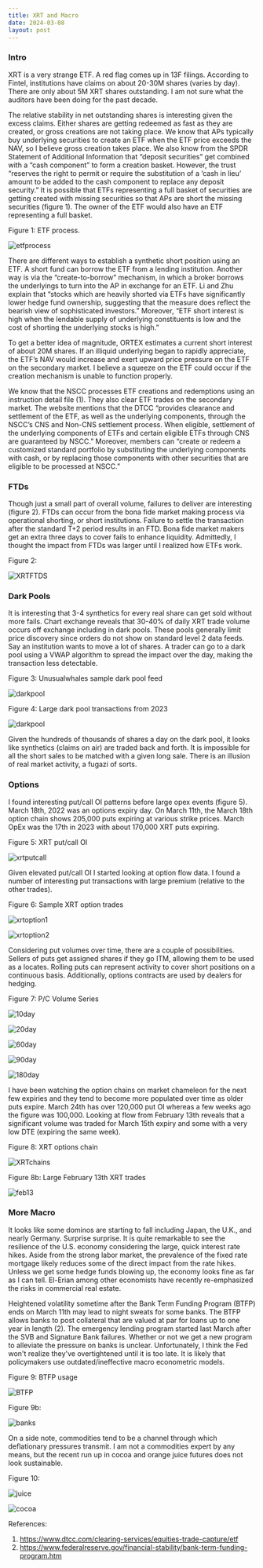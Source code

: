 ```yaml
---
title: XRT and Macro
date: 2024-03-08
layout: post
---
```


### Intro

XRT is a very strange ETF. A red flag comes up in 13F filings. 
According to Fintel, institutions have claims on about 20-30M shares (varies by day). 
There are only about 5M XRT shares outstanding.
I am not sure what the auditors have been doing for the past decade. 

The relative stability in net outstanding shares is interesting given the excess claims. 
Either shares are getting redeemed as fast as they are created, or gross creations are not taking place. 
We know that APs typically buy underlying securities to create an ETF when the ETF price exceeds the NAV, so I believe gross creation takes place.
We also know from the SPDR Statement of Additional Information that “deposit securities” get combined with a “cash component” to form a creation basket. 
However, the trust “reserves the right to permit or require the substitution of a ‘cash in lieu’ amount to be added to the cash component to replace any deposit security.”
It is possible that ETFs representing a full basket of securities are getting created with missing securities so that APs are short the missing securities (figure 1). 
The owner of the ETF would also have an ETF representing a full basket.

Figure 1: ETF process.

![etfprocess](/assets/images/etfprocess.jpg)

There are different ways to establish a synthetic short position using an ETF. 
A short fund can borrow the ETF from a lending institution. 
Another way is via the “create-to-borrow” mechanism, in which a broker borrows the underlyings to turn into the AP in exchange for an ETF. 
Li and Zhu explain that “stocks which are heavily shorted via ETFs have significantly lower hedge fund ownership, suggesting that the measure does reflect the bearish view of sophisticated investors.” 
Moreover, “ETF short interest is high when the lendable supply of underlying constituents is low and the cost of shorting the underlying stocks is high.” 

To get a better idea of magnitude, ORTEX estimates a current short interest of about 20M shares. 
If an illiquid underlying began to rapidly appreciate, the ETF’s NAV would increase and exert upward price pressure on the ETF on the secondary market. 
I believe a squeeze on the ETF could occur if the creation mechanism is unable to function properly.

We know that the NSCC processes ETF creations and redemptions using an instruction detail file (1). 
They also clear ETF trades on the secondary market. 
The website mentions that the DTCC “provides clearance and settlement of the ETF, as well as the underlying components, through the NSCC’s CNS and Non-CNS settlement process. 
When eligible, settlement of the underlying components of ETFs and certain eligible ETFs through CNS are guaranteed by NSCC.” 
Moreover, members can “create or redeem a customized standard portfolio by substituting the underlying components with cash, or by replacing those components with other securities that are eligible to be processed at NSCC.”

### FTDs

Though just a small part of overall volume, failures to deliver are interesting (figure 2). 
FTDs can occur from the bona fide market making process via operational shorting, or short institutions.
Failure to settle the transaction after the standard T+2 period results in an FTD. 
Bona fide market makers get an extra three days to cover fails to enhance liquidity. 
Admittedly, I thought the impact from FTDs was larger until I realized how ETFs work.

Figure 2:

![XRTFTDS](/assets/images/XRTfails.png)


### Dark Pools

It is interesting that 3-4 synthetics for every real share can get sold without more fails. 
Chart exchange reveals that 30-40% of daily XRT trade volume occurs off exchange including in dark pools. 
These pools generally limit price discovery since orders do not show on standard level 2 data feeds. 
Say an institution wants to move a lot of shares. 
A trader can go to a dark pool using a VWAP algorithm to spread the impact over the day, making the transaction less detectable. 
 
Figure 3: Unusualwhales sample dark pool feed

![darkpool](/assets/images/darkpool.png)

Figure 4: Large dark pool transactions from 2023

![darkpool](/assets/images/darkpool2.png)

Given the hundreds of thousands of shares a day on the dark pool, it looks like synthetics (claims on air) are traded back and forth. 
It is impossible for all the short sales to be matched with a given long sale. 
There is an illusion of real market activity, a fugazi of sorts.

### Options

I found interesting put/call OI patterns before large opex events (figure 5). 
March 18th, 2022 was an options expiry day. 
On March 11th, the March 18th option chain shows 205,000 puts expiring at various strike prices. 
March OpEx was the 17th in 2023 with about 170,000 XRT puts expiring. 

Figure 5: XRT put/call OI

![xrtputcall](/assets/images/xrtputcall.png)

Given elevated put/call OI I started looking at option flow data. I found a number of interesting put transactions with large premium (relative to the other trades).

Figure 6: Sample XRT option trades

![xrtoption1](/assets/images/xrtoption1.png)

![xrtoption2](/assets/images/xrtoption2.png)

Considering put volumes over time, there are a couple of possibilities. Sellers of puts get assigned shares if they go ITM, allowing them to be used as a locates. Rolling puts can represent activity to cover short positions on a continuous basis. Additionally, options contracts are used by dealers for hedging.

Figure 7: P/C Volume Series

![10day](/assets/images/10day.png)

![20day](/assets/images/20day.png)

![60day](/assets/images/60day.png)

![90day](/assets/images/90day.png)

![180day](/assets/images/180day.png)

I have been watching the option chains on market chameleon for the next few expiries and they tend to become more populated over time as older puts expire. March 24th has over 120,000 put OI whereas a few weeks ago the figure was 100,000. Looking at flow from February 13th reveals that a significant volume was traded for March 15th expiry and some with a very low DTE (expiring the same week). 

Figure 8: XRT options chain

![XRTchains](/assets/images/XRTchains.png)

Figure 8b: Large February 13th XRT trades

![feb13](/assets/images/feb13.png)

### More Macro

It looks like some dominos are starting to fall including Japan, the U.K., and nearly Germany.
Surprise surprise. 
It is quite remarkable to see the resilience of the U.S. economy considering the large, quick interest rate hikes. 
Aside from the strong labor market, the prevalence of the fixed rate mortgage likely reduces some of the direct impact from the rate hikes. 
Unless we get some hedge funds blowing up, the economy looks fine as far as I can tell.
El-Erian among other economists have recently re-emphasized the risks in commercial real estate. 

Heightened volatility sometime after the Bank Term Funding Program (BTFP) ends on March 11th may lead to night sweats for some banks. 
The BTFP allows banks to post collateral that are valued at par for loans up to one year in length (2). 
The emergency lending program started last March after the SVB and Signature Bank failures.
Whether or not we get a new program to alleviate the pressure on banks is unclear.
Unfortunately, I think the Fed won't realize they've overtightened until it is too late.
It is likely that policymakers use outdated/ineffective macro econometric models.


Figure 9: BTFP usage

![BTFP](/assets/images/BTFPusage.png)

Figure 9b:

![banks](/assets/images/banks.png)

On a side note, commodities tend to be a channel through which deflationary pressures transmit. 
I am not a commodities expert by any means, but the recent run up in cocoa and orange juice futures does not look sustainable. 

Figure 10:

![juice](/assets/images/future1.png)

![cocoa](/assets/images/future2.png)


References: 

1. 	https://www.dtcc.com/clearing-services/equities-trade-capture/etf
2. 	https://www.federalreserve.gov/financial-stability/bank-term-funding-program.htm
